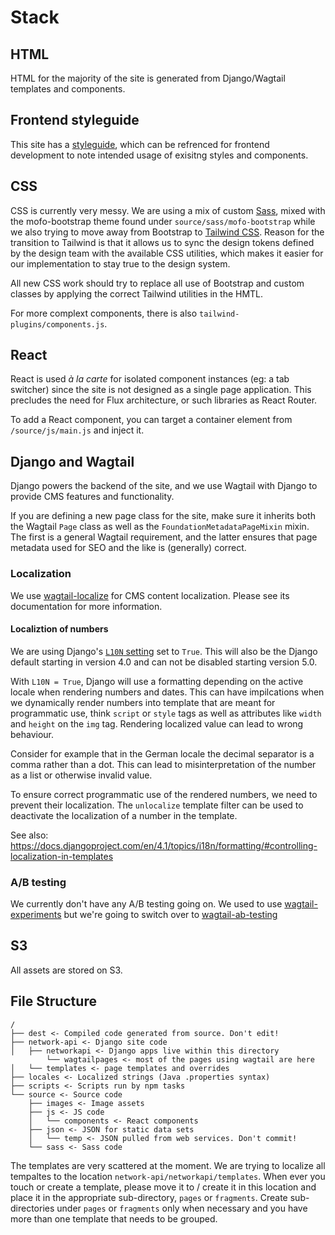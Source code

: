 # Stack

## HTML

HTML for the majority of the site is generated from Django/Wagtail templates and components.

## Frontend styleguide

This site has a [styleguide](https://foundation.mozilla.org/en/style-guide/), which can be refrenced for frontend development to note intended usage of exisitng styles and components.

## CSS

CSS is currently very messy.
We are using a mix of custom [Sass](http://sass-lang.com/), mixed with the mofo-bootstrap theme found under `source/sass/mofo-bootstrap` while we also trying to move away from Bootstrap to [Tailwind CSS](https://tailwindcss.com/).
Reason for the transition to Tailwind is that it allows us to sync the design tokens defined by the design team with the available CSS utilities, which makes it easier for our implementation to stay true to the design system.

All new CSS work should try to replace all use of Bootstrap and custom classes by applying the correct Tailwind utilities in the HMTL.

For more complext components, there is also `tailwind-plugins/components.js`.

## React

React is used _à la carte_ for isolated component instances (eg: a tab switcher) since the site is not designed as a single page application. This precludes the need for Flux architecture, or such libraries as React Router.

To add a React component, you can target a container element from `/source/js/main.js` and inject it.

## Django and Wagtail

Django powers the backend of the site, and we use Wagtail with Django to provide CMS features and functionality.

If you are defining a new page class for the site, make sure it inherits both the Wagtail `Page` class as well as the `FoundationMetadataPageMixin` mixin. The first is a general Wagtail requirement, and the latter ensures that page metadata used for SEO and the like is (generally) correct.

### Localization

We use [wagtail-localize](https://wagtail-localize.org/) for CMS content localization. Please see its documentation for more information.

#### Localiztion of numbers

We are using Django's [`L10N` setting](https://docs.djangoproject.com/en/4.0/ref/settings/#use-l10n) set to `True`.
This will also be the Django default starting in version 4.0 and can not be disabled starting version 5.0.

With `L10N = True`, Django will use a formatting depending on the active locale when rendering numbers and dates.
This can have impilcations when we dynamically render numbers into template that are meant for programmatic use, think `script` or `style` tags as well as attributes like `width` and `height` on the `img` tag.
Rendering localized value can lead to wrong behaviour.

Consider for example that in the German locale the decimal separator is a comma rather than a dot.
This can lead to misinterpretation of the number as a list or otherwise invalid value.

To ensure correct programmatic use of the rendered numbers, we need to prevent their localization.
The `unlocalize` template filter can be used to deactivate the localization of a number in the template.

See also: https://docs.djangoproject.com/en/4.1/topics/i18n/formatting/#controlling-localization-in-templates

### A/B testing

We currently don't have any A/B testing going on. We used to use [wagtail-experiments](https://github.com/torchbox/wagtail-experiments) but we're going to switch over to [wagtail-ab-testing](https://github.com/torchbox/wagtail-ab-testing)

## S3

All assets are stored on S3.

## File Structure

```
/
├── dest <- Compiled code generated from source. Don't edit!
├── network-api <- Django site code
│   ├── networkapi <- Django apps live within this directory
        └── wagtailpages <- most of the pages using wagtail are here
│   └── templates <- page templates and overrides
├── locales <- Localized strings (Java .properties syntax)
├── scripts <- Scripts run by npm tasks
└── source <- Source code
    ├── images <- Image assets
    ├── js <- JS code
    │   └── components <- React components
    ├── json <- JSON for static data sets
    │   └── temp <- JSON pulled from web services. Don't commit!
    └── sass <- Sass code
```

The templates are very scattered at the moment.
We are trying to localize all tempaltes to the location `network-api/networkapi/templates`.
When ever you touch or create a template, please move it to / create it in this location and place it in the appropriate sub-directory, `pages` or `fragments`.
Create sub-directories under `pages` or `fragments` only when necessary and you have more than one template that needs to be grouped.
